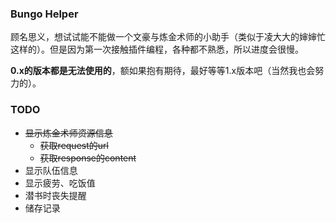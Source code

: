 ### Bungo Helper
顾名思义，想试试能不能做一个文豪与炼金术师的小助手（类似于凌大大的婶婶忙这样的）。但是因为第一次接触插件编程，各种都不熟悉，所以进度会很慢。

**0.x的版本都是无法使用的**，额如果抱有期待，最好等等1.x版本吧（当然我也会努力的）。

### TODO
- <del>显示炼金术师资源信息</del>
  - <del>获取request的url</del>
  - <del>获取response的content</del>
- 显示队伍信息
- 显示疲劳、吃饭值
- 潜书时丧失提醒
- 储存记录
